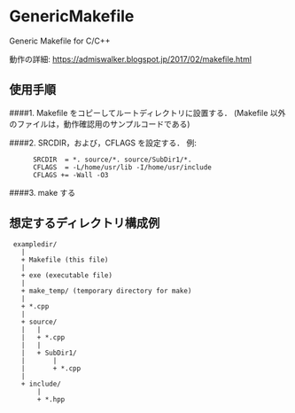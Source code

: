 # GenericMakefile
Generic Makefile for C/C++

動作の詳細: https://admiswalker.blogspot.jp/2017/02/makefile.html

## 使用手順
####1. Makefile をコピーしてルートディレクトリに設置する．
(Makefile 以外のファイルは，動作確認用のサンプルコードである)  
  
####2. SRCDIR，および，CFLAGS を設定する．
例:
```
      SRCDIR  = *. source/*. source/SubDir1/*.
      CFLAGS  = -L/home/usr/lib -I/home/usr/include
      CFLAGS += -Wall -O3
```
####3. make する
  
## 想定するディレクトリ構成例
```
 exampledir/
   |
   + Makefile (this file)
   |
   + exe (executable file)
   |
   + make_temp/ (temporary directory for make)
   |
   + *.cpp
   |
   + source/
   |   |
   |   + *.cpp
   |   |
   |   + SubDir1/
   |       |
   |       + *.cpp
   |
   + include/
       |
       + *.hpp
 ```
